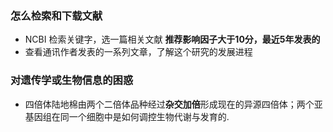 ### 怎么检索和下载文献

- NCBI 检索关键字，选一篇相关文献 **推荐影响因子大于10分，最近5年发表的**
- 查看通讯作者发表的一系列文章，了解这个研究的发展进程

### 对遗传学或生物信息的困惑

- 四倍体陆地棉由两个二倍体品种经过**杂交加倍**形成现在的异源四倍体；两个亚基因组在同一个细胞中是如何调控生物代谢与发育的.

  

